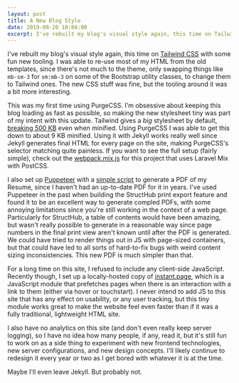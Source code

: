 ```yaml
---
layout: post
title: A New Blog Style
date: 2019-09-20 18:04:00
excerpt: I've rebuilt my blog's visual style again, this time on Tailwind CSS with some fun new tooling.
---
```


I've rebuilt my blog's visual style again, this time on [Tailwind CSS](https://tailwindcss.com) with some fun new tooling. I was able to re-use most of my HTML from the old templates, since there's not much to the theme, only swapping things like `mb-sm-3` for `sm:mb-3` on some of the Bootstrap utility classes, to change them to Tailwind ones. The new CSS stuff was fine, but the tooling around it was a bit more interesting.

This was my first time using PurgeCSS. I'm obsessive about keeping this blog loading as fast as possible, so making the new stylesheet tiny was part of my intent with this update. Tailwind gives a *big* stylesheet by default, [breaking 500 KB](https://unpkg.com/tailwindcss@^1.0/dist/tailwind.min.css) even when minified. Using PurgeCSS I was able to get this down to about 9 KB minified. Using it with Jekyll works really well since Jekyll generates final HTML for every page on the site, making PurgeCSS's selector matching quite painless. If you want to see the full setup (fairly simple), check out the [webpack.mix.js](https://github.com/Alanaktion/alanaktion.github.io/blob/master/webpack.mix.js) for this project that uses Laravel Mix with PostCSS.

I also set up [Puppeteer](https://github.com/GoogleChrome/puppeteer) with a [simple script](https://github.com/Alanaktion/alanaktion.github.io/blob/master/_pdf/resume.js) to generate a PDF of my Resume, since I haven't had an up-to-date PDF for it in years. I've used Puppeteer in the past when building the StructHub print export feature and found it to be an excellent way to generate compled PDFs, with some annoying limitations since you're still working in the context of a web page. Particularly for StructHub, a table of contents would have been amazing, but wasn't really possible to generate in a reasonable way since page numbers in the final print view aren't known until after the PDF is generated. We could have tried to render things out in JS with page-sized containers, but that could have led to all sorts of hard-to-fix bugs with weird content sizing inconsistencies. This new PDF is much simpler than that.

For a long time on this site, I refused to include any client-side JavaScript. Recently though, I set up a locally-hosted copy of [instant.page](https://instant.page), which is a JavaScript module that prefetches pages when there is an interaction with a link to them (either via hover or touchstart). I never intend to add JS to this site that has any effect on usability, or any user tracking, but this tiny module works great to make the website feel even faster than if it was a fully traditional, lightweight HTML site.

I also have no analytics on this site (and don't even really keep server logging), so I have no idea how many people, if any, read it, but it's still fun to work on as a side thing to experiment with new frontend technologies, new server configurations, and new design concepts. I'll likely continue to redesign it every year or two as I get bored with whatever it is at the time.

Maybe I'll even leave Jekyll. But probably not.
